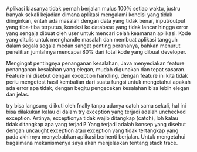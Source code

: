 Aplikasi biasanya tidak pernah berjalan mulus 100% setiap waktu, justru banyak sekali kejadian
dimana aplikasi mengalami kondisi yang tidak diinginkan, entah ada masalah dengan data yang
tidak benar, input/output yang tiba-tiba terputus, koneksi ke database yang tidak lancar hingga
error yang sengaja dibuat oleh user untuk mencari celah keamanan aplikasi. Kode yang ditulis
untuk menghandle masalah dan membuat aplikasi tangguh dalam segala segala medan sangat
penting perananya, bahkan menurut penelitian jumlahnya mencapai 80% dari total kode yang
dibuat developer.

Mengingat pentingnya penanganan kesalahan, Java menyediakan feature penanganan kesalahan
yang elegan, mudah digunakan dan tepat sasaran. Feature ini disebut dengan exception
handling, dengan feature ini kita tidak perlu mengetest hasil kembalian dari suatu fungsi untuk
mengetahui apakah ada error apa tidak, dengan begitu pengecekan kesalahan bisa lebih elegan
dan jelas.

try bisa langsung diikuti oleh fnally tanpa adanya catch sama sekali, hal ini bisa dilakukan
kalau di dalam try exception yang terjadi adalah unchecked exception. Artinya, exceptionya
tidak wajib ditangkap (catch), loh kalau tidak ditangkap apa yang terjadi? Yang terjadi adalah
konsep yang disebut dengan uncaught exception atau exception yang tidak tertangkap yang
pada akhirnya menyebabkan aplikasi berhenti berjalan. Untuk mengetahui bagaimana
mekanismenya saya akan menjelaskan tentang stack trace.